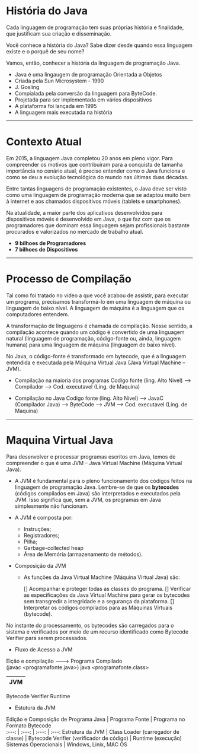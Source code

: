# História do Java

Cada linguagem de programação tem suas próprias história e finalidade, que justificam sua criação e disseminação.

Você conhece a história do Java? Sabe dizer desde quando essa linguagem existe e o porquê de seu nome?

Vamos, então, conhecer a história da linguagem de programação Java.

* Java é uma lingaugem de programação Orientada a Objetos
* Criada pela Sun Microsystem - 1990
* J. Gosling
* Compialada pela conversão da linguagem para ByteCode. 
* Projetada para ser implementada em vários dispositivos
* A plataforma foi lançada em 1995
* A linguagem mais executada na história 

***

# Contexto Atual

Em 2015, a linguagem Java completou 20 anos em pleno vigor. Para compreender os motivos que contribuíram para a conquista de tamanha importância no cenário atual, é preciso entender como o Java funciona e como se deu a evolução tecnológica do mundo nas últimas duas décadas.

Entre tantas linguagens de programação existentes, o Java deve ser visto como uma linguagem de programação moderna que se adaptou muito bem à internet e aos chamados dispositivos móveis (tablets e smartphones).

Na atualidade, a maior parte dos aplicativos desenvolvidos para dispositivos móveis é desenvolvido em Java, o que faz com que os programadores que dominam essa linguagem sejam profissionais bastante procurados e valorizados no mercado de trabalho atual.

* **9 bilhoes de Programadores**
* **7 bilhoes de Dispositivos**

***
# Processo de Compilação

Tal como foi tratado no vídeo a que você acabou de assistir, para executar um programa, precisamos transformá-lo em uma linguagem de máquina ou linguagem de baixo nível. A linguagem de máquina é a linguagem que os computadores entendem.

A transformação de linguagens é chamada de compilação. Nesse sentido, a compilação acontece quando um código é convertido de uma linguagem natural (linguagem de programação, código-fonte ou, ainda, linguagem humana) para uma linguagem de máquina (linguagem de baixo nível).

No Java, o código-fonte é transformado em bytecode, que é a linguagem entendida e executada pela Máquina Virtual Java (Java Virtual Machine – JVM).

* Compilação na maioria dos programas
Codigo fonte (ling. Alto Nivel) --> Compilador --> Cod. executavel (Ling. de Maquina) 

* Compilação no Java
Codigo fonte (ling. Alto Nivel) --> JavaC (Compilador Java) --> ByteCode --> JVM --> Cod. executavel (Ling. de Maquina) 

***
# Maquina Virtual Java

Para desenvolver e processar programas escritos em Java, temos de compreender o que é uma JVM – Java Virtual Machine (Máquina Virtual Java).
* A JVM é fundamental para o pleno funcionamento dos códigos feitos na linguagem de programação Java.
Lembre-se de que os **bytecodes** (códigos compilados em Java) são interpretados e executados pela JVM. Isso significa que, sem a JVM, os programas em Java simplesmente não funcionam.

* A JVM é composta por:
    * Instruções;
    * Registradores;
    * Pilha;
    * Garbage-collected heap
    * Área de Memória (armazenamento de métodos).

* Composição da JVM
    * As funções da Java Virtual Machine (Máquina Virtual Java) são: 

        [] Acompanhar e proteger todas as classes do programa.
        [] Verificar as especificações da Java Virtual Machine para gerar os bytecodes sem transgredir a integridade e a segurança da plataforma.
        [] Interpretar os códigos compilados para as Máquinas Virtuais (bytecode).

No instante do processamento, os bytecodes são carregados para o sistema e verificados por meio de um recurso identificado como Bytecode Verifier para serem processados.

* Fluxo de Acesso a JVM

Eição e compilação          --->    Programa Compilado            
(javac <programafonte.java>)        java <programafonte.class>          

__JVM__ |                                                               
:---:|
Bytecode Verifier
Runtime

* Estutura da JVM

Edição e Composição de Programa Java | Programa Fonte | Programa no Formato Bytecode                                                              
:---: | :---: | :---: | :---:
Estrutura da JVM | Class Loader (carregador de classe) | Bytecode Verifier (verificador de código) | Runtime (execução)
Sistemas Operacionais | Windows, Linix, MAC OS